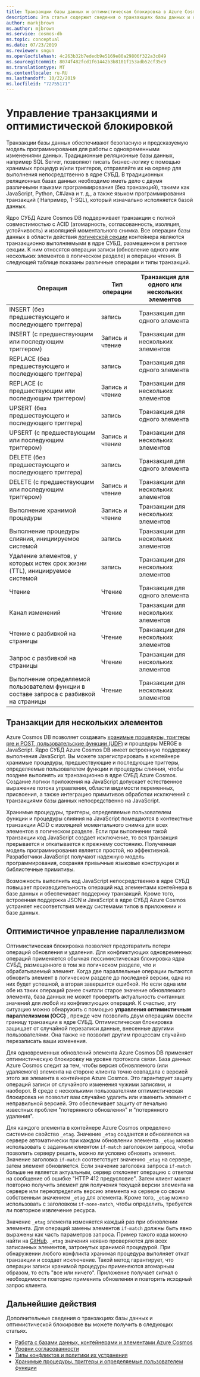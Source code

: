 ```yaml
---
title: Транзакции базы данных и оптимистическая блокировка в Azure Cosmos DB
description: Эта статья содержит сведения о транзакциях базы данных и оптимистической блокировке в Azure Cosmos DB
author: markjbrown
ms.author: mjbrown
ms.service: cosmos-db
ms.topic: conceptual
ms.date: 07/23/2019
ms.reviewer: sngun
ms.openlocfilehash: 4c263b32b7ededb9e5169e80a29806f322a3c849
ms.sourcegitcommit: 8074f482fcd1f61442b3b8101f153adb52cf35c9
ms.translationtype: MT
ms.contentlocale: ru-RU
ms.lasthandoff: 10/22/2019
ms.locfileid: "72755171"
---
```

# <a name="transactions-and-optimistic-concurrency-control"></a>Управление транзакциями и оптимистической блокировкой

Транзакции базы данных обеспечивают безопасную и предсказуемую модель программирования для работы с одновременными изменениями данных. Традиционные реляционные базы данных, например SQL Server, позволяют писать бизнес-логику с помощью хранимых процедур и/или триггеров, отправляйте их на сервер для выполнения непосредственно в ядре СУБД. В традиционных реляционных базах данных необходимо иметь дело с двумя различными языками программирования (без транзакций), такими как JavaScript, Python, C#Java и т. д., а также языком программирования транзакций ( Например, T-SQL), который изначально исполняется базой данных.

Ядро СУБД Azure Cosmos DB поддерживает транзакции с полной совместимостью с ACID (атомарность, согласованность, изоляция, устойчивость) и изоляцией моментального снимка. Все операции базы данных в области действия [логической секции](partition-data.md) контейнера являются транзакционно выполняемыми в ядре СУБД, размещенном в реплике секции. К ним относятся операции записи (обновление одного или нескольких элементов в логическом разделе) и операции чтения. В следующей таблице показаны различные операции и типы транзакций.

| **Операция**  | **Тип операции** | **Транзакция для одного или нескольких элементов** |
|---------|---------|---------|
| INSERT (без предшествующего и последующего триггера) | запись | Транзакция для одного элемента |
| INSERT (с предшествующим или последующим триггером) | Запись и чтение | Транзакции для нескольких элементов |
| REPLACE (без предшествующего и последующего триггера) | запись | Транзакция для одного элемента |
| REPLACE (с предшествующим или последующим триггером) | Запись и чтение | Транзакции для нескольких элементов |
| UPSERT (без предшествующего и последующего триггера) | запись | Транзакция для одного элемента |
| UPSERT (с предшествующим или последующим триггером) | Запись и чтение | Транзакции для нескольких элементов |
| DELETE (без предшествующего и последующего триггера) | запись | Транзакция для одного элемента |
| DELETE (с предшествующим или последующим триггером) | Запись и чтение | Транзакции для нескольких элементов |
| Выполнение хранимой процедуры | Запись и чтение | Транзакции для нескольких элементов |
| Выполнение процедуры слияния, инициируемое системой | запись | Транзакции для нескольких элементов |
| Удаление элементов, у которых истек срок жизни (TTL), инициируемое системой | запись | Транзакции для нескольких элементов |
| Чтение | Чтение | Транзакция для одного элемента |
| Канал изменений | Чтение | Транзакции для нескольких элементов |
| Чтение с разбивкой на страницы | Чтение | Транзакции для нескольких элементов |
| Запрос с разбивкой на страницы | Чтение | Транзакции для нескольких элементов |
| Выполнение определяемой пользователем функции в составе запроса с разбивкой на страницы | Чтение | Транзакции для нескольких элементов |

## <a name="multi-item-transactions"></a>Транзакции для нескольких элементов

Azure Cosmos DB позволяет создавать [хранимые процедуры, триггеры pre и POST, пользовательские функции (UDF)](stored-procedures-triggers-udfs.md) и процедуры MERGE в JavaScript. Ядро СУБД Azure Cosmos DB имеет встроенную поддержку выполнения JavaScript. Вы можете зарегистрировать в контейнере хранимые процедуры, предшествующие и последующие триггеры, определяемые пользователем функции и процедуры слияния, чтобы позднее выполнять их транзакционно в ядре СУБД Azure Cosmos. Создание логики приложения на JavaScript допускает естественное выражение потока управления, области видимости переменных, присвоения, а также интеграцию примитивов обработки исключений с транзакциями базы данных непосредственно на JavaScript.

Хранимые процедуры, триггеры, определяемые пользователем функции и процедуры слияния на JavaScript помещаются в контекстные транзакции ACID с изоляцией моментального снимка для всех элементов в логическом разделе. Если при выполнении такой транзакции код JavaScript создает исключение, то вся транзакция прерывается и откатывается к прежнему состоянию. Полученная модель программирования является простой, но эффективной. Разработчики JavaScript получают надежную модель программирования, сохраняя привычные языковые конструкции и библиотечные примитивы.

Возможность выполнить код JavaScript непосредственно в ядре СУБД повышает производительность операций над элементами контейнера в базе данных и обеспечивает поддержку транзакций. Кроме того, встроенная поддержка JSON и JavaScript в ядре СУБД Azure Cosmos устраняет несоответствия между системами типов в приложении и базе данных.

## <a name="optimistic-concurrency-control"></a>Оптимистичное управление параллелизмом 

Оптимистическая блокировка позволяет предотвратить потери операций обновления и удаления. Для конфликтующих одновременных операций применяется обычная пессимистическая блокировка ядра СУБД, размещенного в том же логическом разделе, что и обрабатываемый элемент. Когда две параллельные операции пытаются обновить элемент в логическом разделе до последней версии, одна из них будет успешной, а вторая завершится ошибкой. Но если одна или обе из таких операций ранее считали старое значение обновляемого элемента, база данных не может проверить актуальность считанных значений для любой из конфликтующих операций. К счастью, эту ситуацию можно обнаружить с помощью **управления оптимистичным параллелизмом (OCC)** , прежде чем позволить двум операциям ввести границу транзакции в ядре СУБД. Оптимистическая блокировка защищает от случайной перезаписи данные, внесенные другими пользователями. Она также не позволит другим процессам случайно перезаписать ваши изменения.

Для одновременных обновлений элемента Azure Cosmos DB применяет оптимистическую блокировку на уровне протокола связи. База данных Azure Cosmos следит за тем, чтобы версия обновляемого (или удаляемого) элемента на стороне клиента точно совпадала с версией этого же элемента в контейнере Azure Cosmos. Это гарантирует защиту операций записи от случайного изменения чужими записями, и наоборот. В среде с несколькими пользователями оптимистическая блокировка не позволит вам случайно удалить или изменить элемент с неправильной версией. Это обеспечивает защиту от печально известных проблем "потерянного обновления" и "потерянного удаления".

Для каждого элемента в контейнере Azure Cosmos определено системное свойство `_etag`. Значение `_etag` создается и обновляется на сервере автоматически при каждом обновлении элемента. `_etag` можно использовать с заданным клиентом `if-match` заголовком запроса, чтобы позволить серверу решить, можно ли условно обновить элемент. Значение заголовка `if-match` соответствует значению `_etag` на сервере, затем элемент обновляется. Если значение заголовка запроса `if-match` больше не является актуальным, сервер отклоняет операцию с ответом на сообщение об ошибке "HTTP 412 предусловие". Затем клиент может повторно получить элемент для получения текущей версии элемента на сервере или переопределить версию элемента на сервере со своим собственным значением `_etag` для элемента. Кроме того, `_etag` можно использовать с заголовком `if-none-match`, чтобы определить, требуется ли повторное извлечение ресурса. 

Значение `_etag` элемента изменяется каждый раз при обновлении элемента. Для операций замены элементов `if-match` должны быть явно выражены как часть параметров запроса. Пример такого кода можно найти на [GitHub](https://github.com/Azure/azure-documentdb-dotnet/blob/master/samples/code-samples/DocumentManagement/Program.cs#L398-L446). `_etag` значения неявно проверяются для всех записанных элементов, затронутых хранимой процедурой. При обнаружении любого конфликта хранимая процедура выполняет откат транзакции и создает исключение. Такой метод гарантирует, что операции записи хранимой процедуры применяются атомарным образом, то есть "все или ничего". Приложение получает сигнал о необходимости повторно применить обновления и повторить исходный запрос клиента.

## <a name="next-steps"></a>Дальнейшие действия

Дополнительные сведения о транзакциях базы данных и оптимистической блокировке вы можете получить в следующих статьях.

- [Работа с базами данных, контейнерами и элементами Azure Cosmos](databases-containers-items.md)
- [Уровни согласованности](consistency-levels.md)
- [Типы конфликтов и политики их устранения](conflict-resolution-policies.md)
- [Хранимые процедуры, триггеры и определяемые пользователем функции](stored-procedures-triggers-udfs.md)
